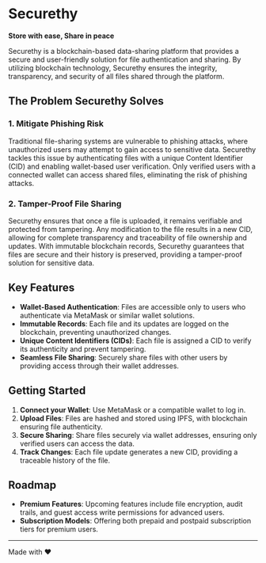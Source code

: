 # Securethy

**Store with ease, Share in peace**

Securethy is a blockchain-based data-sharing platform that provides a secure and user-friendly solution for file authentication and sharing. By utilizing blockchain technology, Securethy ensures the integrity, transparency, and security of all files shared through the platform.

## The Problem Securethy Solves

### 1. Mitigate Phishing Risk
Traditional file-sharing systems are vulnerable to phishing attacks, where unauthorized users may attempt to gain access to sensitive data. Securethy tackles this issue by authenticating files with a unique Content Identifier (CID) and enabling wallet-based user verification. Only verified users with a connected wallet can access shared files, eliminating the risk of phishing attacks.

### 2. Tamper-Proof File Sharing
Securethy ensures that once a file is uploaded, it remains verifiable and protected from tampering. Any modification to the file results in a new CID, allowing for complete transparency and traceability of file ownership and updates. With immutable blockchain records, Securethy guarantees that files are secure and their history is preserved, providing a tamper-proof solution for sensitive data.

## Key Features

- **Wallet-Based Authentication**: Files are accessible only to users who authenticate via MetaMask or similar wallet solutions.
- **Immutable Records**: Each file and its updates are logged on the blockchain, preventing unauthorized changes.
- **Unique Content Identifiers (CIDs)**: Each file is assigned a CID to verify its authenticity and prevent tampering.
- **Seamless File Sharing**: Securely share files with other users by providing access through their wallet addresses.

## Getting Started

1. **Connect your Wallet**: Use MetaMask or a compatible wallet to log in.
2. **Upload Files**: Files are hashed and stored using IPFS, with blockchain ensuring file authenticity.
3. **Secure Sharing**: Share files securely via wallet addresses, ensuring only verified users can access the data.
4. **Track Changes**: Each file update generates a new CID, providing a traceable history of the file.

## Roadmap

- **Premium Features**: Upcoming features include file encryption, audit trails, and guest access write permissions for advanced users.
- **Subscription Models**: Offering both prepaid and postpaid subscription tiers for premium users.
---

Made with ❤️
